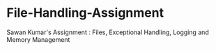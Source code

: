 # File-Handling-Assignment
Sawan Kumar's Assignment : Files, Exceptional Handling, Logging and Memory Management
